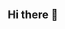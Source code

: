 ## Hi there 👋

<!--
# 👋 Hi, I'm [Your Name]

🔐 **Pharmacist | Cybersecurity Student | Future Healthcare Security Specialist**

I’m a licensed pharmacist with a strong foundation in healthcare systems, now transitioning into **cybersecurity** to protect sensitive patient data. My focus is on **healthcare IT security**, blending compliance knowledge with technical training. I recently earned the **Google Cybersecurity Certificate (April 2025)** and am currently completing a cybersecurity diploma at ABM College.

---

## 🧠 What I'm About

- 🎓 **Currently Studying**: Cybersecurity Diploma @ ABM College (Graduating Dec 2025)
- ✅ **Completed**: Google Cybersecurity Certificate – April 2025  
- 💼 **Background**: Pharmacy practice with experience in patient care systems and privacy workflows  
- 📍 **Based in**: Canada 🇨🇦  
- 👨‍👩‍👦 **Real Life**: Full-time worker, cybersecurity student, and parent to a curious toddler  

---

## 🚀 My Goals

- 📊 Specialize in **healthcare cybersecurity** – GRC, risk assessments, and compliance (PHIPA/HIPAA)  
- 🛡️ Gain hands-on experience with SOC tools and secure system configurations  
- 💼 Break into the industry via internships or entry-level analyst/compliance roles  

---

## 🛠️ Projects in Progress

- 🏥 **Healthcare Breach Response Plan** – Simulating a PHI data breach in a clinic environment  
- 📋 **Privacy Compliance Tracker** – Tool to support PHIPA documentation for small healthcare providers  
- 🔐 **Password Vault CLI** – A basic Python-based encryption vault for learning purposes  

---

## 🧰 Skills & Tools

- **Security Tools**: Wireshark, Nmap, Kali Linux, Metasploit  
- **Compliance**: PHIPA, HIPAA basics, ISO/IEC 27001 (in progress)  
- **Languages**: Python (beginner), Bash  
- **Certifications**: Google Cybersecurity Certificate (2025)  
- **Soft Skills**: Detail-oriented, privacy-focused, strong healthcare domain expertise  

---

## 📫 Let's Connect

- 💼 [LinkedIn](https://www.linkedin.com/in/yourname)  
- 📧 your.email@example.com  
- 🌐 Portfolio (Coming Soon)

---

> _“Cybersecurity is patient safety.”_

